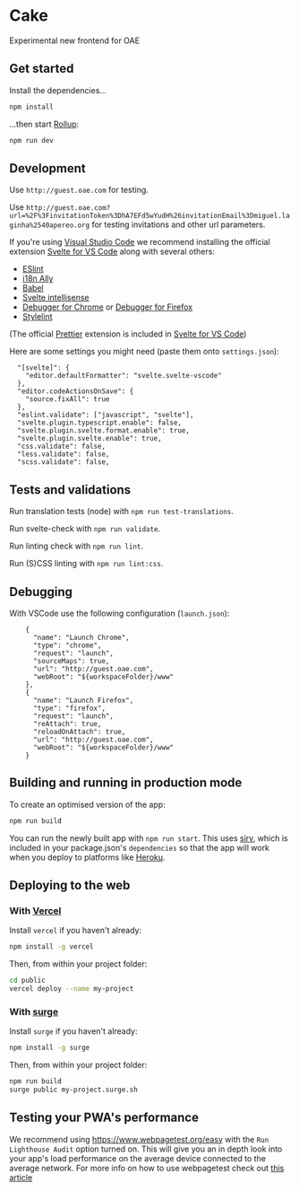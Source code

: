 # Cake

Experimental new frontend for OAE

## Get started

Install the dependencies...

```bash
npm install
```

...then start [Rollup](https://rollupjs.org):

```bash
npm run dev
```

## Development

Use `http://guest.oae.com` for testing.

Use `http://guest.oae.com?url=%2F%3FinvitationToken%3DhA7EFd5wYudH%26invitationEmail%3Dmiguel.laginha%2540apereo.org` for testing invitations and other url parameters.

If you're using [Visual Studio Code](https://code.visualstudio.com/) we recommend installing the official extension [Svelte for VS Code](https://marketplace.visualstudio.com/items?itemName=svelte.svelte-vscode) along with several others:

- [ESlint](https://marketplace.visualstudio.com/items?itemName=dbaeumer.vscode-eslint)
- [i18n Ally](https://marketplace.visualstudio.com/items?itemName=lokalise.i18n-ally)
- [Babel](https://marketplace.visualstudio.com/items?itemName=mgmcdermott.vscode-language-babel)
- [Svelte intellisense](https://marketplace.visualstudio.com/items?itemName=ardenivanov.svelte-intellisense)
- [Debugger for Chrome](https://marketplace.visualstudio.com/items?itemName=msjsdiag.debugger-for-chrome) or [Debugger for Firefox](https://marketplace.visualstudio.com/items?itemName=firefox-devtools.vscode-firefox-debug)
- [Stylelint](https://marketplace.visualstudio.com/items?itemName=stylelint.vscode-stylelint)

(The official [Prettier](https://marketplace.visualstudio.com/items?itemName=esbenp.prettier-vscode) extension is included in [Svelte for VS Code](https://marketplace.visualstudio.com/items?itemName=svelte.svelte-vscode))

Here are some settings you might need (paste them onto `settings.json`):

```
  "[svelte]": {
    "editor.defaultFormatter": "svelte.svelte-vscode"
  },
  "editor.codeActionsOnSave": {
    "source.fixAll": true
  },
  "eslint.validate": ["javascript", "svelte"],
  "svelte.plugin.typescript.enable": false,
  "svelte.plugin.svelte.format.enable": true,
  "svelte.plugin.svelte.enable": true,
  "css.validate": false,
  "less.validate": false,
  "scss.validate": false,
```

## Tests and validations

Run translation tests (node) with `npm run test-translations`.

Run svelte-check with `npm run validate`.

Run linting check with `npm run lint`.

Run (S)CSS linting with `npm run lint:css`.

## Debugging

With VSCode use the following configuration (`launch.json`):

```
    {
      "name": "Launch Chrome",
      "type": "chrome",
      "request": "launch",
      "sourceMaps": true,
      "url": "http://guest.oae.com",
      "webRoot": "${workspaceFolder}/www"
    },
    {
      "name": "Launch Firefox",
      "type": "firefox",
      "request": "launch",
      "reAttach": true,
      "reloadOnAttach": true,
      "url": "http://guest.oae.com",
      "webRoot": "${workspaceFolder}/www"
    }
```

## Building and running in production mode

To create an optimised version of the app:

```bash
npm run build
```

You can run the newly built app with `npm run start`. This uses [sirv](https://github.com/lukeed/sirv), which is included in your package.json's `dependencies` so that the app will work when you deploy to platforms like [Heroku](https://heroku.com).

## Deploying to the web

### With [Vercel](https://vercel.com)

Install `vercel` if you haven't already:

```bash
npm install -g vercel
```

Then, from within your project folder:

```bash
cd public
vercel deploy --name my-project
```

### With [surge](https://surge.sh/)

Install `surge` if you haven't already:

```bash
npm install -g surge
```

Then, from within your project folder:

```bash
npm run build
surge public my-project.surge.sh
```

## Testing your PWA's performance

We recommend using https://www.webpagetest.org/easy with the `Run Lighthouse Audit` option turned on.
This will give you an in depth look into your app's load performance on the average device connected to the average network.
For more info on how to use webpagetest check out [this article](https://zoompf.com/blog/2015/07/the-seo-experts-guide-to-web-performance-using-webpagetest-2)
